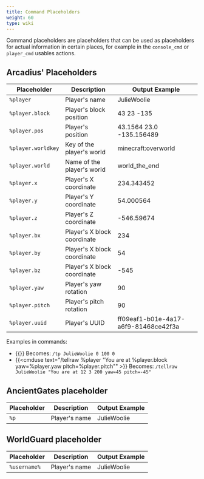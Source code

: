 ```yaml
---
title: Command Placeholders
weight: 60
type: wiki
---
```

Command placeholders are placeholders that can be used as placeholders for actual
information in certain places, for example in the `console_cmd` or `player_cmd`
usables actions.

## Arcadius' Placeholders
|Placeholder|Description|Output Example|
|---|---|---|
|`%player`|Player's name|JulieWoolie|
|`%player.block`|Player's block position|43 23 -135|
|`%player.pos`|Player's position|43.1564 23.0 -135.156489|
|`%player.worldkey`|Key of the player's world|minecraft:overworld|
|`%player.world`|Name of the player's world|world_the_end|
|`%player.x`|Player's X coordinate|234.343452|
|`%player.y`|Player's Y coordinate|54.000564|
|`%player.z`|Player's Z coordinate| -546.59674|
|`%player.bx`|Player's X block coordinate|234|
|`%player.by`|Player's X block coordinate|54|
|`%player.bz`|Player's X block coordinate| -545|
|`%player.yaw`|Player's yaw rotation|90|
|`%player.pitch`|Player's pitch rotation|90|
|`%player.uuid`|Player's UUID|ff09eaf1-b01e-4a17-a6f9-81468ce42f3a|

Examples in commands:
- {{<cmduse text="/tp %player 0 100 0" >}}
  Becomes: `/tp JulieWoolie 0 100 0`
- {{<cmduse text="/tellraw %player \"You are at %player.block yaw=%player.yaw pitch=%player.pitch\"" >}}
  Becomes: `/tellraw JulieWoolie "You are at 12 3 200 yaw=45 pitch=-45"`  

## AncientGates placeholder
|Placeholder|Description|Output Example|
|---|---|---|
|`%p`|Player's name| JulieWoolie|

## WorldGuard placeholder
|Placeholder|Description|Output Example|
|---|---|---|
|`%username%`|Player's name|JulieWoolie|
